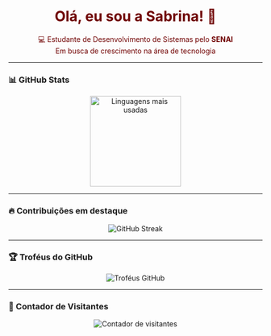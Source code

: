 <h1 align="center" style="color:#700000">Olá, eu sou a Sabrina! 👋</h1>

<p align="center" style="color:#700000">
  💻 Estudante de Desenvolvimento de Sistemas pelo <b>SENAI</b><br/>
  Em busca de crescimento na área de tecnologia<br/>
</p>

---

### 📊 GitHub Stats

<div align="center">
  <img
    height="180em"
    src="https://github-readme-stats.vercel.app/api/top-langs/?username=pgasaabyy&layout=compact&langs_count=7&theme=dark"
    alt="Linguagens mais usadas"
  />
</div>

---

### 🔥 Contribuições em destaque

<div align="center">
  <img
    src="https://github-readme-streak-stats.herokuapp.com/?user=pgasaabyy&theme=dark&hide_border=false"
    alt="GitHub Streak"
  />
</div>

---

### 🏆 Troféus do GitHub

<p align="center">
  <img
    src="https://github-profile-trophy.vercel.app/?username=pgasaabyy&theme=darkhub&no-frame=true&no-bg=true&column=7"
    alt="Troféus GitHub"
  />
</p>

---

### 👀 Contador de Visitantes

<p align="center">
  <img
    src="https://profile-counter.glitch.me/pgasaabyy/count.svg"
    alt="Contador de visitantes"
  />
</p>
